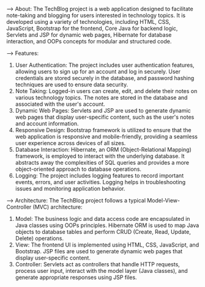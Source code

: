 --> About:
The TechBlog project is a web application designed to facilitate note-taking and blogging for users interested in technology topics. It is developed using a variety of technologies, including HTML, CSS, JavaScript, Bootstrap for the frontend, Core Java for backend logic, Servlets and JSP for dynamic web pages, Hibernate for database interaction, and OOPs concepts for modular and structured code.


--> Features:
1) User Authentication: The project includes user authentication features, allowing users to sign up for an account and log in securely. User credentials are stored securely in the database, and password hashing techniques are used to ensure data security.
2) Note Taking: Logged-in users can create, edit, and delete their notes on various technology topics. The notes are stored in the database and associated with the user's account.
3) Dynamic Web Pages: Servlets and JSP are used to generate dynamic web pages that display user-specific content, such as the user's notes and account information.
4) Responsive Design: Bootstrap framework is utilized to ensure that the web application is responsive and mobile-friendly, providing a seamless user experience across devices of all sizes.
5) Database Interaction: Hibernate, an ORM (Object-Relational Mapping) framework, is employed to interact with the underlying database. It abstracts away the complexities of SQL queries and provides a more object-oriented approach to database operations.
6) Logging: The project includes logging features to record important events, errors, and user activities. Logging helps in troubleshooting issues and monitoring application behavior.


--> Architecture: The TechBlog project follows a typical Model-View-Controller (MVC) architecture:
1) Model: The business logic and data access code are encapsulated in Java classes using OOPs principles. Hibernate ORM is used to map Java objects to database tables and perform CRUD (Create, Read, Update, Delete) operations.
2) View: The frontend UI is implemented using HTML, CSS, JavaScript, and Bootstrap. JSP files are used to generate dynamic web pages that display user-specific content.
3) Controller: Servlets act as controllers that handle HTTP requests, process user input, interact with the model layer (Java classes), and generate appropriate responses using JSP files.

